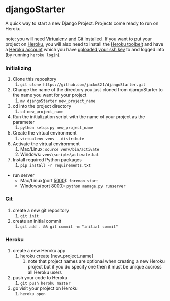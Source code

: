 djangoStarter
===

A quick way to start a new Django Project. Projects come ready to run on Heroku.


note: you will need [Virtualenv](https://pypi.python.org/pypi/virtualenv) and [Git](http://git-scm.com/) installed. If you want to put your project on [Heroku](https://www.heroku.com/), you will also need to install the [Heroku toolbelt](https://toolbelt.heroku.com/) and have a [Heroku account](https://id.heroku.com/signup) which you have [uploaded your ssh key](https://devcenter.heroku.com/articles/keys) to and logged into (by running `heroku login`).

### Initializing
1. Clone this repository
	1. `git clone https://github.com/jackm321/djangoStarter.git`
2. Change the name of the directory you just cloned from djangoStarter to the name you want for your project
	1. `mv djangoStarter new_project_name`
3. cd into the project directory
	1. `cd new_project_name`
3. Run the initialization script with the name of your project as the parameter
	1. `python setup.py new_project_name`
4. Create the virtual environment
	1. `virtualenv venv --distribute`
5. Activate the virtual environment
	1. Mac/Linux: `source venv/bin/activate`
	2. Windows: `venv\scripts\activate.bat`
6. Install required Python packages
	1. `pip install -r requirements.txt`

* run server
	* Mac/Linux(port [5000](http://localhost:5000/)): `foreman start`
	* Windows(port [8000](http://localhost:8000/)): `python manage.py runserver`

### Git
1. create a new git repository
	1. `git init`
2. create an initial commit
	1. `git add . && git commit -m "initial commit"`

### Heroku
1. create a new Heroku app
	1. heroku create [new_project_name]
		1. note that project names are optional when creating a new Heroku project but if you do specify one then it must be unique accross all Heroku users
2. push your code to Heroku
	1. `git push heroku master`
3. go visit your project on Heroku
	1. `heroku open`